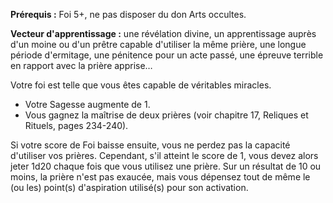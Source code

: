 ﻿---
id: ritual_feats_fr.md#pouvoir-de-la-foi
name: Pouvoir de la Foi
---

**Prérequis :** Foi 5+, ne pas disposer du don Arts occultes.

**Vecteur d'apprentissage :** une révélation divine, un apprentissage auprès d'un moine ou d'un prêtre capable d'utiliser la même prière, une longue période d'ermitage, une pénitence pour un acte passé, une épreuve terrible en rapport avec la prière apprise…

Votre foi est telle que vous êtes capable de véritables miracles.

* Votre Sagesse augmente de 1.
* Vous gagnez la maîtrise de deux prières (voir chapitre 17, Reliques et Rituels, pages 234-240).

Si votre score de Foi baisse ensuite, vous ne perdez pas la capacité d'utiliser vos prières. Cependant, s'il atteint le score de 1, vous devez alors jeter 1d20 chaque fois que vous utilisez une prière. Sur un résultat de 10 ou moins, la prière n'est pas exaucée, mais vous dépensez tout de même le (ou les) point(s) d'aspiration utilisé(s) pour son activation.

